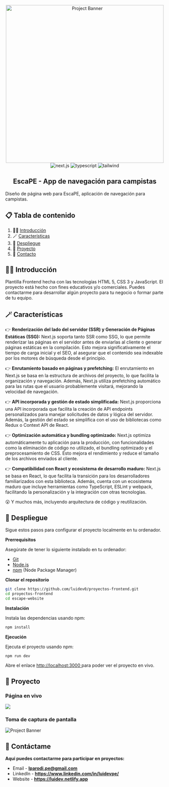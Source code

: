 <div align="center">
  <br />
    <a href="https://escape-pe.netlify.app/" target="_blank">
      <img src="https://i.postimg.cc/Xq02DR3R/01.png" alt="Project Banner" width="500px" height="auto" >
    </a>
  <br />
  
  <div>
    <img src="https://img.shields.io/badge/NextJS-orange?style=for-the-badge&logo=next.js&logoColor=white&color=%23252525" alt="next.js" />
    <img src="https://img.shields.io/badge/Typescript-black?style=for-the-badge&logo=typescript&logoColor=white&color=%23252525" alt="typescript" />
    <img src="https://img.shields.io/badge/Tailwind-black?style=for-the-badge&logo=tailwindcss&logoColor=white&color=%23252525" alt="tailwind" />    
  </div>

  <h2 align="center">EscaPE - App de navegación para campistas</h2>

   <div align="left">      
     Diseño de página web para EscaPE, aplicación de navegación para campistas.
   </div>
</div>

## 📋 <a name="table">Tabla de contenido</a>

1. 🧙‍♂️ [Introducción](#introduction)
2. 🪄 [Características](#features)
3. 📯 [Despliegue](#quick-start)
4. 💎 [Proyecto](#project)
5. 📜 [Contacto](#contact)

## <a name="introduction">🧙‍♂️ Introducción</a>

Plantilla Frontend hecha con las tecnologías HTML 5, CSS 3 y JavaScript. El proyecto está hecho con fines educativos y/o comerciales. Puedes contactarme para desarrollar algún proyecto para tu negocio o formar parte de tu equipo.

## <a name="features">🪄 Características</a>

👉 **Renderización del lado del servidor (SSR) y Generación de Páginas Estáticas (SSG):** Next.js soporta tanto SSR como SSG, lo que permite renderizar las páginas en el servidor antes de enviarlas al cliente o generar páginas estáticas en la compilación. Esto mejora significativamente el tiempo de carga inicial y el SEO, al asegurar que el contenido sea indexable por los motores de búsqueda desde el principio.

👉 **Enrutamiento basado en páginas y prefetching:** El enrutamiento en Next.js se basa en la estructura de archivos del proyecto, lo que facilita la organización y navegación. Además, Next.js utiliza prefetching automático para las rutas que el usuario probablemente visitará, mejorando la velocidad de navegación.

👉 **API incorporada y gestión de estado simplificada:** Next.js proporciona una API incorporada que facilita la creación de API endpoints personalizados para manejar solicitudes de datos y lógica del servidor. Además, la gestión del estado se simplifica con el uso de bibliotecas como Redux o Context API de React.

👉 **Optimización automática y bundling optimizado:** Next.js optimiza automáticamente tu aplicación para la producción, con funcionalidades como la eliminación de código no utilizado, el bundling optimizado y el preprocesamiento de CSS. Esto mejora el rendimiento y reduce el tamaño de los archivos enviados al cliente.

👉 **Compatibilidad con React y ecosistema de desarrollo maduro:** Next.js se basa en React, lo que facilita la transición para los desarrolladores familiarizados con esta biblioteca. Además, cuenta con un ecosistema maduro que incluye herramientas como TypeScript, ESLint y webpack, facilitando la personalización y la integración con otras tecnologías.

😮 Y muchos más, incluyendo arquitectura de código y reutilización.

## <a name="quick-start">📯 Despliegue</a>

Sigue estos pasos para configurar el proyecto localmente en tu ordenador.

**Prerrequisitos**

Asegúrate de tener lo siguiente instalado en tu ordenador:

- [Git](https://git-scm.com/)
- [Node.js](https://nodejs.org/en)
- [npm](https://www.npmjs.com/) (Node Package Manager)

**Clonar el repositorio**

```bash
git clone https://github.com/luidev0/proyectos-frontend.git
cd proyectos-frontend
cd escape-website
```

**Instalación**

Instala las dependencias usando npm:

```bash
npm install
```

**Ejecución**

Ejecuta el proyecto usando npm:

```bash
npm run dev
```

Abre el enlace [http://localhost:3000 ](http://localhost:5173) para poder ver el proyecto en vivo.

## <a name="project">💎 Proyecto</a>

### Página en vivo

<a href="https://escape.netlify.app" target="_blank"><img src="https://img.shields.io/badge/EscaPE-black?style=for-the-badge&logo=devdotto&logoColor=white&color=%23252525&link=https%3A%2F%2Fescape-pe.netlify.app%2F" /></a>

### Toma de captura de pantalla

<img src="https://i.postimg.cc/Xq02DR3R/01.png" alt="Project Banner">

## <a name="contact">📜 Contáctame</a>

**Aqui puedes contactarme para participar en proyectos:**

- Email - **lparodi.pe@gmail.com**
- LinkedIn - **https://www.linkedin.com/in/luidevpe/**
- Website - **https://luidev.netlify.app**
